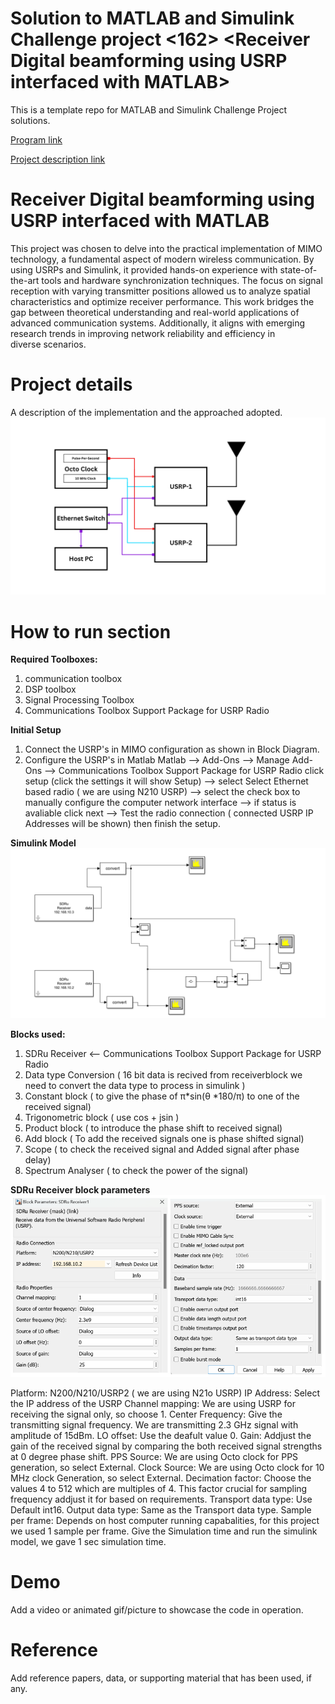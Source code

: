 # Solution to MATLAB and Simulink Challenge project <162> <Receiver Digital beamforming  using USRP interfaced with MATLAB>
This is a template repo for MATLAB and Simulink Challenge Project solutions.


[Program link](https://github.com/mathworks/MATLAB-Simulink-Challenge-Project-Hub)

[Project description link](https://github.com/mathworks/MATLAB-Simulink-Challenge-Project-Hub/tree/e86687edb8cdb038e7cf15bc09f95bea313c82c1/projects/Build%20a%20wireless%20communications%20link%20with%20software%20defined%20radio)

# Receiver Digital beamforming  using USRP interfaced with MATLAB
This project was chosen to delve into the practical implementation of MIMO technology, a fundamental aspect of modern wireless communication. By using USRPs and Simulink, it provided hands-on experience with state-of-the-art tools and hardware synchronization techniques. The focus on signal reception with varying transmitter positions allowed us to analyze spatial characteristics and optimize receiver performance. This work bridges the gap between theoretical understanding and real-world applications of advanced communication systems. Additionally, it aligns with emerging research trends in improving network reliability and efficiency in diverse scenarios.

# Project details
A description of the implementation and the approached adopted.
![Block Diagram](MIMO.png "Block Diagram of MIMO configuration")

# How to run section
**Required Toolboxes:**
1) communication toolbox
2) DSP toolbox
3) Signal Processing Toolbox
4) Communications Toolbox Support Package for USRP Radio

**Initial Setup**
1) Connect the USRP's in MIMO configuration  as shown in Block Diagram.
2) Configure the USRP's in Matlab
    Matlab --> Add-Ons --> Manage Add-Ons --> Communications Toolbox Support Package for USRP Radio click setup (click the settings it will show Setup) --> select Select Ethernet based radio ( we are using N210 USRP) --> select the check box to manually configure the computer network interface --> if status is avaliable click next --> Test the radio connection ( connected USRP IP Addresses will be shown) then finish the setup.

**Simulink Model**
![Simulink Model](Simulink_Model_Block_diagram.png "Simulink Model Block diagram")

**Blocks used:**
1) SDRu Receiver  <-- Communications Toolbox Support Package for USRP Radio
2) Data type Conversion ( 16 bit data is recived from receiverblock we need to convert the data type to process in simulink )
3) Constant block ( to give the phase of π*sin(θ *180/π) to one of the received signal)
4) Trigonometric block ( use cos + jsin ) 
5) Product block ( to introduce the phase shift to received signal)
6) Add block ( To add the received signals one is phase shifted signal)
7) Scope ( to check the received signal and Added signal after phase delay)
8) Spectrum Analyser ( to check the power of the signal)

**SDRu Receiver block parameters**
![SDRu Receiver Block](SDRu_Receiver_Block.png "SDRu Receiver block parameters")

Platform: N200/N210/USRP2 ( we are using N21o USRP)
IP Address: Select the IP address of the USRP
Channel mapping: We are using USRP for receiving the signal only, so choose 1.
Center Frequency: Give the transmitting signal frequency. We are transmitting 2.3 GHz signal with amplitude of 15dBm.
LO offset: Use the deafult value 0.
Gain: Addjust the gain of the received signal by comparing the both received signal strengths at 0 degree phase shift.
PPS Source: We are using Octo clock for PPS generation, so select External.
Clock Source: We are using Octo clock for 10 MHz clock Generation, so select External.
Decimation factor: Choose the values 4 to 512 which are multiples of 4. This factor crucial for sampling frequency addjust it for based on requirements.
Transport data type: Use Default int16.
Output data type: Same as the Transport data type.
Sample per frame: Depends on host computer running capabalities, for this project we used 1 sample per frame.
Give the Simulation time and run the simulink model, we gave 1 sec simulation time.
# Demo
Add a video or animated gif/picture to showcase the code in operation.
  
# Reference
Add reference papers, data, or supporting material that has been used, if any.
